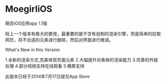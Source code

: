 MoegirliOS
==========

萌百iOS应用app 1.1版

较上一个版本有极大的更改，最重要的是不含有自制的渲染引擎，而是简单的拉取网页，将不合适的元素进行删除，然后对界面进行微调。



What's New in this Version 

1.全新的渲染方式,完美体现页面元素
2.大幅提升对表格的渲染能力
3.完善的外链处理
4.部分视频支持在线观看
5.横屏支持 

此版本已经于2014年7月17日提交App Store